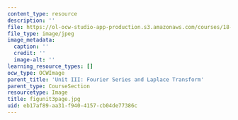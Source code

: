 ```yaml
---
content_type: resource
description: ''
file: https://ol-ocw-studio-app-production.s3.amazonaws.com/courses/18-03sc-differential-equations-fall-2011/eb17af89aa31f9404157cb04de77386c_figunit3page.jpg
file_type: image/jpeg
image_metadata:
  caption: ''
  credit: ''
  image-alt: ''
learning_resource_types: []
ocw_type: OCWImage
parent_title: 'Unit III: Fourier Series and Laplace Transform'
parent_type: CourseSection
resourcetype: Image
title: figunit3page.jpg
uid: eb17af89-aa31-f940-4157-cb04de77386c
---
```

